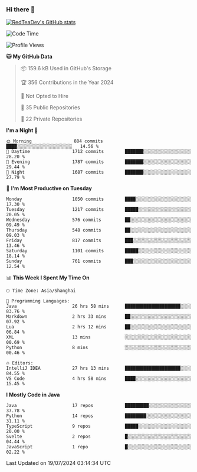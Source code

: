 ### Hi there 👋

<!--
**RedTeaDev/RedTeaDev** is a ✨ _special_ ✨ repository because its `README.md` (this file) appears on your GitHub profile.

Here are some ideas to get you started:

- 🔭 I’m currently working on ...
- 🌱 I’m currently learning ...
- 👯 I’m looking to collaborate on ...
- 🤔 I’m looking for help with ...
- 💬 Ask me about ...
- 📫 How to reach me: ...
- 😄 Pronouns: ...
- ⚡ Fun fact: ...
-->

<!--
[![wakatime](https://wakatime.com/badge/user/6b101ed0-04c0-4490-9283-eb61f2efff96.svg)](https://wakatime.com/@6b101ed0-04c0-4490-9283-eb61f2efff96)
!-->

[![RedTeaDev's GitHub stats](https://github-readme-stats.vercel.app/api?username=RedTeaDev)](https://github.com/anuraghazra/github-readme-stats)
<!--
[![willianrod's wakatime stats](https://github-readme-stats.vercel.app/api/wakatime?username=RedTeaDev)](https://github.com/anuraghazra/github-readme-stats)
!-->
<!--START_SECTION:waka-->
![Code Time](http://img.shields.io/badge/Code%20Time-2%2C402%20hrs%203%20mins-blue)

![Profile Views](http://img.shields.io/badge/Profile%20Views-0-blue)

**🐱 My GitHub Data** 

> 📦 159.6 kB Used in GitHub's Storage 
 > 
> 🏆 356 Contributions in the Year 2024
 > 
> 🚫 Not Opted to Hire
 > 
> 📜 35 Public Repositories 
 > 
> 🔑 22 Private Repositories 
 > 
**I'm a Night 🦉** 

```text
🌞 Morning                884 commits         ████░░░░░░░░░░░░░░░░░░░░░   14.56 % 
🌆 Daytime                1712 commits        ███████░░░░░░░░░░░░░░░░░░   28.20 % 
🌃 Evening                1787 commits        ███████░░░░░░░░░░░░░░░░░░   29.44 % 
🌙 Night                  1687 commits        ███████░░░░░░░░░░░░░░░░░░   27.79 % 
```
📅 **I'm Most Productive on Tuesday** 

```text
Monday                   1050 commits        ████░░░░░░░░░░░░░░░░░░░░░   17.30 % 
Tuesday                  1217 commits        █████░░░░░░░░░░░░░░░░░░░░   20.05 % 
Wednesday                576 commits         ██░░░░░░░░░░░░░░░░░░░░░░░   09.49 % 
Thursday                 548 commits         ██░░░░░░░░░░░░░░░░░░░░░░░   09.03 % 
Friday                   817 commits         ███░░░░░░░░░░░░░░░░░░░░░░   13.46 % 
Saturday                 1101 commits        █████░░░░░░░░░░░░░░░░░░░░   18.14 % 
Sunday                   761 commits         ███░░░░░░░░░░░░░░░░░░░░░░   12.54 % 
```


📊 **This Week I Spent My Time On** 

```text
🕑︎ Time Zone: Asia/Shanghai

💬 Programming Languages: 
Java                     26 hrs 58 mins      █████████████████████░░░░   83.76 % 
Markdown                 2 hrs 33 mins       ██░░░░░░░░░░░░░░░░░░░░░░░   07.92 % 
Lua                      2 hrs 12 mins       ██░░░░░░░░░░░░░░░░░░░░░░░   06.84 % 
XML                      13 mins             ░░░░░░░░░░░░░░░░░░░░░░░░░   00.69 % 
Python                   8 mins              ░░░░░░░░░░░░░░░░░░░░░░░░░   00.46 % 

🔥 Editors: 
IntelliJ IDEA            27 hrs 13 mins      █████████████████████░░░░   84.55 % 
VS Code                  4 hrs 58 mins       ████░░░░░░░░░░░░░░░░░░░░░   15.45 % 
```

**I Mostly Code in Java** 

```text
Java                     17 repos            █████████░░░░░░░░░░░░░░░░   37.78 % 
Python                   14 repos            ████████░░░░░░░░░░░░░░░░░   31.11 % 
TypeScript               9 repos             █████░░░░░░░░░░░░░░░░░░░░   20.00 % 
Svelte                   2 repos             █░░░░░░░░░░░░░░░░░░░░░░░░   04.44 % 
JavaScript               1 repo              █░░░░░░░░░░░░░░░░░░░░░░░░   02.22 % 
```




 Last Updated on 19/07/2024 03:14:34 UTC
<!--END_SECTION:waka-->


